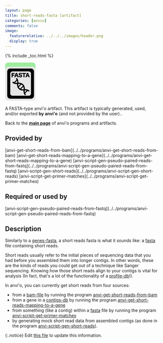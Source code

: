 ```yaml
---
layout: page
title: short-reads-fasta [artifact]
categories: [anvio]
comments: false
image:
  featurerelative: ../../../images/header.png
  display: true
---
```



{% include _toc.html %}


<img src="../../images/icons/FASTA.png" alt="FASTA" style="width:100px; border:none" />

A FASTA-type anvi'o artifact. This artifact is typically generated, used, and/or exported **by anvi'o** (and not provided by the user)..

Back to the **[main page](../../)** of anvi'o programs and artifacts.

## Provided by


<p style="text-align: left" markdown="1"><span class="artifact-p">[anvi-get-short-reads-from-bam](../../programs/anvi-get-short-reads-from-bam)</span> <span class="artifact-p">[anvi-get-short-reads-mapping-to-a-gene](../../programs/anvi-get-short-reads-mapping-to-a-gene)</span> <span class="artifact-p">[anvi-script-gen-pseudo-paired-reads-from-fastq](../../programs/anvi-script-gen-pseudo-paired-reads-from-fastq)</span> <span class="artifact-p">[anvi-script-gen-short-reads](../../programs/anvi-script-gen-short-reads)</span> <span class="artifact-p">[anvi-script-get-primer-matches](../../programs/anvi-script-get-primer-matches)</span></p>


## Required or used by


<p style="text-align: left" markdown="1"><span class="artifact-r">[anvi-script-gen-pseudo-paired-reads-from-fastq](../../programs/anvi-script-gen-pseudo-paired-reads-from-fastq)</span></p>


## Description

Similarly to a <span class="artifact-n">[genes-fasta](/help/7/artifacts/genes-fasta)</span>, a short reads fasta is what it sounds like: a <span class="artifact-n">[fasta](/help/7/artifacts/fasta)</span> file containing short reads.

Short reads usually refer to the initial pieces of sequencing data that you had before you assembled them into longer contigs. In other words, these are the kinds of reads you could get out of a technique like Sanger sequencing. Knowing how those short reads align to your contigs is vital for analysis (In fact, that's a lot of the functionality of a <span class="artifact-n">[profile-db](/help/7/artifacts/profile-db)</span>!).

In anvi'o, you can currently get short reads from four sources:

* from a <span class="artifact-n">[bam-file](/help/7/artifacts/bam-file)</span> by running the program <span class="artifact-n">[anvi-get-short-reads-from-bam](/help/7/programs/anvi-get-short-reads-from-bam)</span>
* from a gene in a <span class="artifact-n">[contigs-db](/help/7/artifacts/contigs-db)</span> by running the program <span class="artifact-n">[anvi-get-short-reads-mapping-to-a-gene](/help/7/programs/anvi-get-short-reads-mapping-to-a-gene)</span>
* from something (like a contig) within a <span class="artifact-n">[fasta](/help/7/artifacts/fasta)</span> file by running the program <span class="artifact-n">[anvi-script-get-primer-matches](/help/7/programs/anvi-script-get-primer-matches)</span>
* by generating mock short read data from assembled contigs (as done in the program <span class="artifact-n">[anvi-script-gen-short-reads](/help/7/programs/anvi-script-gen-short-reads)</span>).


{:.notice}
Edit [this file](https://github.com/merenlab/anvio/tree/master/anvio/docs/artifacts/short-reads-fasta.md) to update this information.


